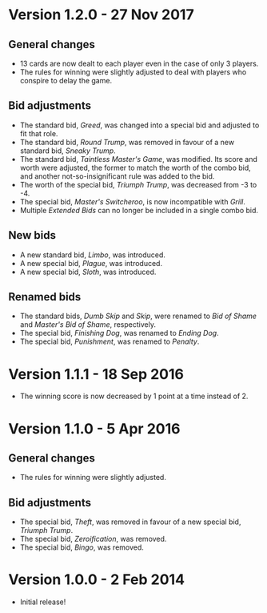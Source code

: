 Version 1.2.0 - 27 Nov 2017
===========================
## General changes
- 13 cards are now dealt to each player even in the case of only 3 players.
- The rules for winning were slightly adjusted to deal with players who conspire to delay the game.

## Bid adjustments
- The standard bid, _Greed_, was changed into a special bid and adjusted to fit that role.
- The standard bid, _Round Trump_, was removed in favour of a new standard bid, _Sneaky Trump_.
- The standard bid, _Taintless Master's Game_, was modified. Its score and worth were adjusted, the former to match the worth of the combo bid, and another not-so-insignificant rule was added to the bid.
- The worth of the special bid, _Triumph Trump_, was decreased from -3 to -4.
- The special bid, _Master's Switcheroo_, is now incompatible with _Grill_.
- Multiple _Extended Bids_ can no longer be included in a single combo bid.

## New bids
- A new standard bid, _Limbo_, was introduced.
- A new special bid, _Plague_, was introduced.
- A new special bid, _Sloth_, was introduced.

## Renamed bids
- The standard bids, _Dumb Skip_ and _Skip_, were renamed to _Bid of Shame_ and _Master's Bid of Shame_, respectively.
- The special bid, _Finishing Dog_, was renamed to _Ending Dog_.
- The special bid, _Punishment_, was renamed to _Penalty_.

Version 1.1.1 - 18 Sep 2016
===========================
- The winning score is now decreased by 1 point at a time instead of 2.

Version 1.1.0 - 5 Apr 2016
==========================
## General changes
- The rules for winning were slightly adjusted.

## Bid adjustments
- The special bid, _Theft_, was removed in favour of a new special bid, _Triumph Trump_.
- The special bid, _Zeroification_, was removed.
- The special bid, _Bingo_, was removed.

Version 1.0.0 - 2 Feb 2014
==========================
- Initial release!
